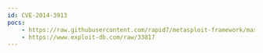 ```yaml
---
id: CVE-2014-3913
pocs:
    - https://raw.githubusercontent.com/rapid7/metasploit-framework/master/modules/exploits/windows/http/ericom_access_now_bof.rb
    - https://www.exploit-db.com/raw/33817
---
```

